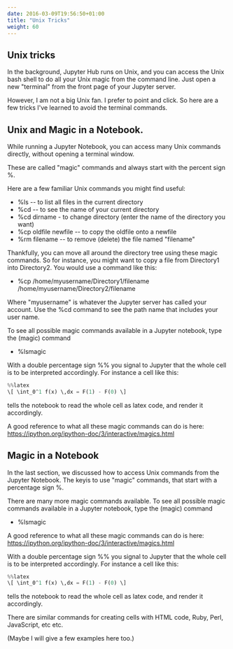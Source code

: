 ```yaml
---
date: 2016-03-09T19:56:50+01:00
title: "Unix Tricks"
weight: 60
---
```


## Unix tricks

In the background, Jupyter Hub runs on Unix, and you can access the Unix bash shell to do all your Unix magic from the command line. Just open a new "terminal" from the front page of your Jupyter server.

However, I am not a big Unix fan. I prefer to point and click. So here are a few tricks I've learned to avoid the terminal commands.


## Unix and Magic in a Notebook.

While running a Jupyter Notebook, you can access many Unix commands directly, without opening a terminal window. 

These are called "magic" commands and always start with the percent sign %.

Here are a few familiar Unix commands you might find useful:

- %ls -- to list all files in the current directory
- %cd -- to see the name of your current directory
- %cd dirname - to change directory (enter the name of the directory you want)
- %cp oldfile newfile -- to copy the oldfile onto a newfile
- %rm filename -- to remove (delete) the file named "filename"

Thankfully, you can move all around the directory tree using these magic commands. So for instance, you might want to copy a file from Directory1 into Directory2. You would use a command like this:
- %cp /home/myusername/Directory1/filename /home/myusername/Directory2/filename 

Where "myusername" is whatever the Jupyter server has called your account. Use the %cd command to see the path name that includes your user name.

To see all possible magic commands available in a Jupyter notebook, type the (magic) command
- %lsmagic

With a double percentage sign %% you signal to Jupyter that the whole cell is to be interpreted accordingly. For instance a cell like this:


```python
%%latex
\[ \int_0^1 f(x) \,dx = F(1) - F(0) \]
```
tells the notebook to read the whole cell as latex code, and render it accordingly.

A good reference to what all these magic commands can do is here: https://ipython.org/ipython-doc/3/interactive/magics.html


## Magic in a Notebook

In the last section, we discussed how to access Unix commands from the Jupyter Notebook. The keyis to use "magic" commands, that start with a percentage sign %.

There are many more magic commands available. To see all possible magic commands available in a Jupyter notebook, type the (magic) command
- %lsmagic

A good reference to what all these magic commands can do is here: https://ipython.org/ipython-doc/3/interactive/magics.html


With a double percentage sign %% you signal to Jupyter that the whole cell is to be interpreted accordingly. For instance a cell like this:


```python
%%latex
\[ \int_0^1 f(x) \,dx = F(1) - F(0) \]
```
tells the notebook to read the whole cell as latex code, and render it accordingly.

There are similar commands for creating cells with HTML code, Ruby, Perl, JavaScript, etc etc. 

(Maybe I will give a few examples here too.)


